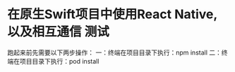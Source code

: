 # 在原生Swift项目中使用React Native, 以及相互通信 测试

跑起来前先需要以下两步操作：
一：终端在项目目录下执行：npm install
二：终端在项目目录下执行：pod install
